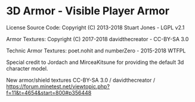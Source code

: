 3D Armor - Visible Player Armor
===============================

License Source Code: Copyright (C) 2013-2018 Stuart Jones - LGPL v2.1

Armor Textures: Copyright (C) 2017-2018 davidthecreator - CC-BY-SA 3.0

Technic Armor Textures: poet.nohit and numberZero - 2015-2018 WTFPL

Special credit to Jordach and MirceaKitsune for providing the default 3d character model.

New armor/shield textures CC-BY-SA 3.0 / davidthecreator / https://forum.minetest.net/viewtopic.php?f=11&t=4654&start=800#p356448
